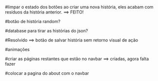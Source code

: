 #limpar o estado dos botões ao criar uma nova história, eles acabam com resíduos da história anterior. ==> FEITO!

#botão de história random?

#database para tirar as histórias do json?

#Resolvido ==> botão de salvar história sem retorno visual de ação

#animações

#criar as páginas restantes que estão no navbar ==> criadas, agora falta fazer

#colocar a pagina do about com o navbar